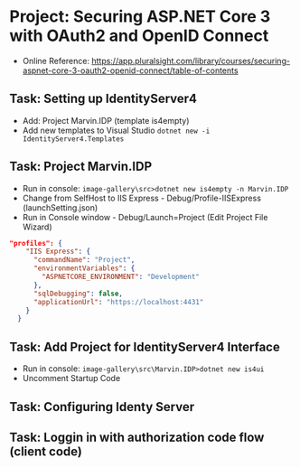 # Project: Securing ASP.NET Core 3 with OAuth2 and OpenID Connect

* Online Reference: <https://app.pluralsight.com/library/courses/securing-aspnet-core-3-oauth2-openid-connect/table-of-contents>

## Task: Setting up IdentityServer4

* Add: Project Marvin.IDP (template is4empty)
* Add new templates to Visual Studio ```dotnet new -i IdentityServer4.Templates```

## Task: Project Marvin.IDP

* Run in console: ```image-gallery\src>dotnet new is4empty -n Marvin.IDP```
* Change from SelfHost to IIS Express - Debug/Profile-IISExpress (launchSetting.json)
* Run in Console window - Debug/Launch=Project (Edit Project File Wizard)
``` lauchSettings.json
"profiles": {
    "IIS Express": {
      "commandName": "Project",
      "environmentVariables": {
        "ASPNETCORE_ENVIRONMENT": "Development"
      },
      "sqlDebugging": false,
      "applicationUrl": "https://localhost:4431"
    }
  }
```

## Task: Add Project for IdentityServer4 Interface 

* Run in console: ```image-gallery\src\Marvin.IDP>dotnet new is4ui```
* Uncomment Startup Code

## Task: Configuring Identy Server

## Task: Loggin in with authorization code flow (client code)
